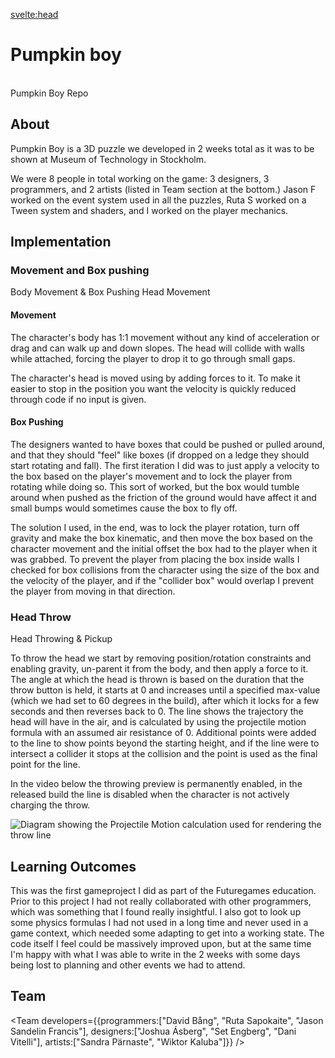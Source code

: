 <script>
    import SectionComponent from "$lib/components/SectionComponent.svelte";
    import Team from "$lib/components/Team.svelte";
    import Summary from "$lib/components/Summary.svelte";
    import TextLink from "$lib/components/TextLink.svelte";
    import ButtonLink from "$lib/components/ButtonLink.svelte";
    import MDVideo from "$lib/components/MDVideo.svelte";
</script>

<svelte:head>
<title>DavidB | Pumpkin Boy</title>
</svelte:head>

<SectionComponent>

# Pumpkin boy

<Summary devTime="2 weeks" teamSize="8" engine="Unity" language="C#" summary="Player movement, head throwing (Projectile Motion), and box pushing"/>

<br>
<ButtonLink href="https://github.com/Sodaro/PumpkinBoy" isGithubLink=true>
    Pumpkin Boy Repo
</ButtonLink>

## About
Pumpkin Boy is a 3D puzzle we developed in 2 weeks total as it was to be shown at Museum of Technology in Stockholm.

We were 8 people in total working on the game: 3 designers, 3 programmers, and 2 artists (listed in Team section at the bottom.) <TextLink href="https://github.com/Nitintito">Jason F</TextLink> worked on the event system used in all the puzzles, <TextLink href="https://ruthenium44.wixsite.com/portfolio">Ruta S</TextLink> worked on a Tween system and shaders, and I worked on the player mechanics.



## Implementation

### Movement and Box pushing
<ButtonLink href="https://github.com/Sodaro/PumpkinBoy/blob/main/Assets/Scripts/Player/BodyMovement.cs">Body Movement & Box Pushing</ButtonLink>
<ButtonLink href="https://github.com/Sodaro/PumpkinBoy/blob/main/Assets/Scripts/Player/HeadMovement.cs">Head Movement</ButtonLink>

#### Movement
The character's body has 1:1 movement without any kind of acceleration or drag and can walk up and down slopes. The head will collide with walls while attached, forcing the player to drop it to go through small gaps. 

The character's head is moved using by adding forces to it. To make it easier to stop in the position you want the velocity is quickly reduced through code if no input is given.

#### Box Pushing
The designers wanted to have boxes that could be pushed or pulled around, and that they should "feel" like boxes (if dropped on a ledge they should start rotating and fall). The first iteration I did was to just apply a velocity to the box based on the player's movement and to lock the player from rotating while doing so. This sort of worked, but the box would tumble around when pushed as the friction of the ground would have affect it and small bumps would sometimes cause the box to fly off.

The solution I used, in the end, was to lock the player rotation, turn off gravity and make the box kinematic, and then move the box based on the character movement and the initial offset the box had to the player when it was grabbed. To prevent the player from placing the box inside walls I checked for box collisions from the character using the size of the box and the velocity of the player, and if the "collider box" would overlap I prevent the player from moving in that direction.

### Head Throw

<ButtonLink href="https://github.com/Sodaro/PumpkinBoy/blob/main/Assets/Scripts/Player/HeadInteraction.cs">Head Throwing & Pickup</ButtonLink>

To throw the head we start by removing position/rotation constraints and enabling gravity, un-parent it from the body, and then apply a force to it. The angle at which the head is thrown is based on the duration that the throw button is held, it starts at 0 and increases until a specified max-value (which we had set to 60 degrees in the build), after which it locks for a few seconds and then reverses back to 0. The line shows the trajectory the head will have in the air, and is calculated by using the projectile motion formula with an assumed air resistance of 0. Additional points were added to the line to show points beyond the starting height, and if the line were to intersect a collider it stops at the collision and the point is used as the final point for the line.

In the video below the throwing preview is permanently enabled, in the released build the line is disabled when the character is not actively charging the throw.

<MDVideo width="1280" height="720" autoPlay="true" src="/projectmedia/pumpkin/gameplay.mp4" alt="the player character throwing a pumpkin head which follows an orange line through the air"/>

![Diagram showing the Projectile Motion calculation used for rendering the throw line](/projectmedia/pumpkin/throw_text.png "Headthrowing line calculation")

## Learning Outcomes
This was the first gameproject I did as part of the Futuregames education. Prior to this project I had not really collaborated with other programmers, which was something that I found really insightful. I also got to look up some physics formulas I had not used in a long time and never used in a game context, which needed some adapting to get into a working state. The code itself I feel could be massively improved upon, but at the same time I'm happy with what I was able to write in the 2 weeks with some days being lost to planning and other events we had to attend.

## Team

<Team developers={{programmers:["David Bång", "Ruta Sapokaite", "Jason Sandelin Francis"], designers:["Joshua Ásberg", "Set Engberg", "Dani Vitelli"], artists:["Sandra Pärnaste", "Wiktor Kaluba"]}} />

</SectionComponent>